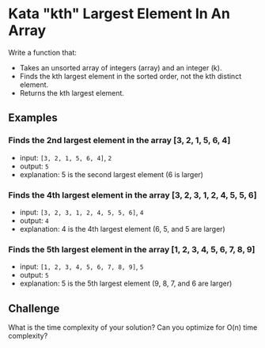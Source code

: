 # Kata "kth" Largest Element In An Array

Write a function that:

- Takes an unsorted array of integers (array) and an integer (k).
- Finds the kth largest element in the sorted order, not the kth distinct element.
- Returns the kth largest element.

## Examples

### Finds the 2nd largest element in the array [3, 2, 1, 5, 6, 4]

- input: `[3, 2, 1, 5, 6, 4]`, `2`
- output: `5`
- explanation: 5 is the second largest element (6 is larger)

### Finds the 4th largest element in the array [3, 2, 3, 1, 2, 4, 5, 5, 6]

- input: `[3, 2, 3, 1, 2, 4, 5, 5, 6]`, `4`
- output: `4`
- explanation: 4 is the 4th largest element (6, 5, and 5 are larger)

### Finds the 5th largest element in the array [1, 2, 3, 4, 5, 6, 7, 8, 9]

- input: `[1, 2, 3, 4, 5, 6, 7, 8, 9]`, `5`
- output: `5`
- explanation: 5 is the 5th largest element (9, 8, 7, and 6 are larger)

## Challenge

What is the time complexity of your solution? Can you optimize for O(n) time complexity?
